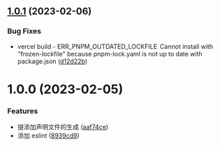## [1.0.1](https://github.com/Liar0320/tpl-vue-component/compare/v1.0.0...v1.0.1) (2023-02-06)


### Bug Fixes

* vercel build - ERR_PNPM_OUTDATED_LOCKFILE  Cannot install with "frozen-lockfile" because pnpm-lock.yaml is not up to date with package.json ([d12d22b](https://github.com/Liar0320/tpl-vue-component/commit/d12d22be615c013982f15f2d770ce19f56dd27da))

# 1.0.0 (2023-02-05)

### Features

- 提添加声明文件的生成 ([aaf74ce](https://github.com/Liar0320/tpl-vue-component/commit/aaf74ce3b9b89720257090733b30525d2511251c))
- 添加 eslint ([8939cd9](https://github.com/Liar0320/tpl-vue-component/commit/8939cd94f0a3db2507026f5bd2a487b2998e8298))
